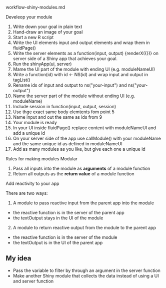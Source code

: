 workflow-shiny-modules.md


Develeop your module

1. Write down your goal in plain text
2. Hand-draw an image of your goal
3. Start a new R script
4. Write the UI elements input and output elements and wrap them in fluidPage()
5. Write the server elements as a function(input, output) {renderX({})}
on server side of a Shiny app that achieves your goal.
6. Run the shinyApp(ui, server)
7. Mame the UI part of the module with ending UI (e.g. moduleNameUI)
8. Write a function(id) with id <- NS(id) and wrap input and output in tagList()
9. Rename ids of input and output to ns("your-input") and ns("your-output")
10. Name the server part of the module without ending UI (e.g. moduleName)
11. Include session in function(input, output, session)
12. Use thge exact same body elemtents fom point 5
13. Name input and out the same as ids from 9
14. Your module is ready
15. In your UI inside fluidPage() replace content with moduleNameUI and add a unique id
16. On your server side of the app use callModule() with your moduleName and the same unique id as defined in moduleNameUI
17. Add as many modules as you like, but give each one a unique id 

Rules for making modules Modular

1. Pass all inputs into the module as **arguments** of a module function
2. Return all outputs as the **return value** of a module function 

Add reactivity to your app

There are two ways:

1. A module to pass reactive input from the parent app into the module

- the reactive function is in the server of the parent app
- the textOutput stays in the UI of the module

2. A module to return reactive output from the module to the parent app

- the reactive function is in the server of the module
- the textOutput is in the UI of the parent app


## My idea

- Pass the variable to filter by through an argument in the server function
- Make another Shiny module that collects the data instead of using a UI and server function

